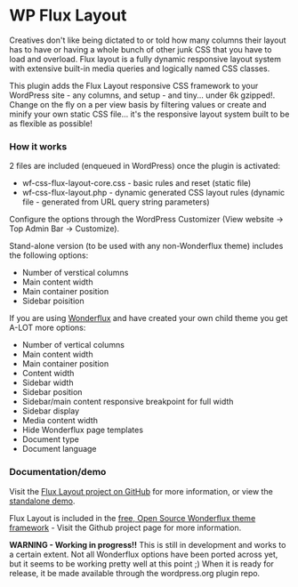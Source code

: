 # WP Flux Layout
Creatives don't like being dictated to or told how many columns their layout has to have or having a whole bunch of other junk CSS that you have to load and overload. Flux layout is a fully dynamic responsive layout system with extensive built-in media queries and logically named CSS classes.

This plugin adds the Flux Layout responsive CSS framework to your WordPress site - any columns, and setup - and tiny... under 6k gzipped!. Change on the fly on a per view basis by filtering values or create and minify your own static CSS file... it's the responsive layout system built to be as flexible as possible!

### How it works

2 files are included (enqueued in WordPress) once the plugin is activated:
* wf-css-flux-layout-core.css - basic rules and reset (static file)
* wf-css-flux-layout.php - dynamic generated CSS layout rules (dynamic file - generated from URL query string parameters)

Configure the options through the WordPress Customizer (View website -> Top Admin Bar -> Customize).

Stand-alone version (to be used with any non-Wonderflux theme) includes the following options:
* Number of verstical columns
* Main content width
* Main container position
* Sidebar poisition

If you are using [Wonderflux](http://wonderflux.com) and have created your own child theme you get A-LOT more options:
* Number of vertical columns
* Main content width
* Main container position
* Content width
* Sidebar width
* Sidebar position
* Sidebar/main content responsive breakpoint for full width
* Sidebar display
* Media content width
* Hide Wonderflux page templates
* Document type
* Document language

### Documentation/demo

Visit the [Flux Layout project on GitHub](https://github.com/Jonnyauk/flux-layout) for more information, or view the [standalone demo](http://fluxlayout.com).

Flux Layout is included in the [free, Open Source Wonderflux theme framework](https://github.com/Jonnyauk/Wonderflux) - Visit the Github project page for more information.

**WARNING - Working in progress!!** This is still in development and works to a certain extent. Not all Wonderflux options have been ported across yet, but it seems to be working pretty well at this point ;) When it is ready for release, it be made available through the wordpress.org plugin repo.